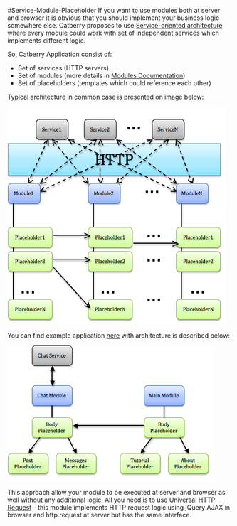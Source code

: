 #Service-Module-Placeholder
If you want to use modules both at server and browser it is obvious that you should implement your business logic somewhere else.
Catberry proposes to use [Service-oriented architecture](http://en.wikipedia.org/wiki/Service-Oriented_Architecture) where every module could work with set of independent services which implements different logic.

So, Catberry Application consist of:

 * Set of services (HTTP servers)
 * Set of modules (more details in [Modules Documentation](modules.md))
 * Set of placeholders (templates which could reference each other)

Typical architecture in common case is presented on image below:

![Catberry Application Architecture](images/smp.png)

You can find example application [here](../example) with architecture is described below:

![Example Application Architecture](images/smp-chat.png)

This approach allow your module to be executed at server and browser as well without any additional logic.
All you need is to use [Universal HTTP Request](services/uhr.md) - this module implements HTTP request logic using jQuery AJAX in browser and http.request at server but has the same interface.